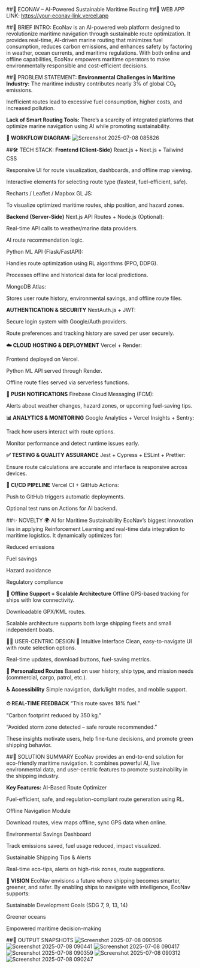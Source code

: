 ##🚢 ECONAV – AI-Powered Sustainable Maritime Routing
##🔗 WEB APP LINK:
https://your-econav-link.vercel.app 

##🧭 BRIEF INTRO:
EcoNav is an AI-powered web platform designed to revolutionize maritime navigation through sustainable route optimization. It provides real-time, AI-driven marine routing that minimizes fuel consumption, reduces carbon emissions, and enhances safety by factoring in weather, ocean currents, and maritime regulations. With both online and offline capabilities, EcoNav empowers maritime operators to make environmentally responsible and cost-efficient decisions.

##🚨 PROBLEM STATEMENT:
**Environmental Challenges in Maritime Industry:**
The maritime industry contributes nearly 3% of global CO₂ emissions.

Inefficient routes lead to excessive fuel consumption, higher costs, and increased pollution.

**Lack of Smart Routing Tools:**
There’s a scarcity of integrated platforms that optimize marine navigation using AI while promoting sustainability.

**🔄 WORKFLOW DIAGRAM:**
![Screenshot 2025-07-08 085826](https://github.com/user-attachments/assets/31441507-6e0c-4061-b4d0-b7bcf895aa1c)

##🛠 TECH STACK:
**Frontend (Client-Side)**
React.js + Next.js + Tailwind CSS

Responsive UI for route visualization, dashboards, and offline map viewing.

Interactive elements for selecting route type (fastest, fuel-efficient, safe).

Recharts / Leaflet / Mapbox GL JS:

To visualize optimized maritime routes, ship position, and hazard zones.

**Backend (Server-Side)**
Next.js API Routes + Node.js (Optional):

Real-time API calls to weather/marine data providers.

AI route recommendation logic.

Python ML API (Flask/FastAPI):

Handles route optimization using RL algorithms (PPO, DDPG).

Processes offline and historical data for local predictions.

MongoDB Atlas:

Stores user route history, environmental savings, and offline route files.

**AUTHENTICATION & SECURITY**
NextAuth.js + JWT:

Secure login system with Google/Auth providers.

Route preferences and tracking history are saved per user securely.

**☁️ CLOUD HOSTING & DEPLOYMENT**
Vercel + Render:

Frontend deployed on Vercel.

Python ML API served through Render.

Offline route files served via serverless functions.

**🔔 PUSH NOTIFICATIONS**
Firebase Cloud Messaging (FCM):

Alerts about weather changes, hazard zones, or upcoming fuel-saving tips.

**📊 ANALYTICS & MONITORING**
Google Analytics + Vercel Insights + Sentry:

Track how users interact with route options.

Monitor performance and detect runtime issues early.

**✅ TESTING & QUALITY ASSURANCE**
Jest + Cypress + ESLint + Prettier:

Ensure route calculations are accurate and interface is responsive across devices.

**🔁 CI/CD PIPELINE**
Vercel CI + GitHub Actions:

Push to GitHub triggers automatic deployments.

Optional test runs on Actions for AI backend.

##✨ NOVELTY
🌍 AI for Maritime Sustainability
EcoNav’s biggest innovation lies in applying Reinforcement Learning and real-time data integration to maritime logistics. It dynamically optimizes for:

Reduced emissions

Fuel savings

Hazard avoidance

Regulatory compliance

**👥 Offline Support + Scalable Architecture**
Offline GPS-based tracking for ships with low connectivity.

Downloadable GPX/KML routes.

Scalable architecture supports both large shipping fleets and small independent boats.

🧑‍💻 USER-CENTRIC DESIGN
📱 Intuitive Interface
Clean, easy-to-navigate UI with route selection options.

Real-time updates, download buttons, fuel-saving metrics.

**🧩 Personalized Routes**
Based on user history, ship type, and mission needs (commercial, cargo, patrol, etc.).

**♿ Accessibility**
Simple navigation, dark/light modes, and mobile support.

**⏱ REAL-TIME FEEDBACK**
“This route saves 18% fuel.”

“Carbon footprint reduced by 350 kg.”

“Avoided storm zone detected – safe reroute recommended.”

These insights motivate users, help fine-tune decisions, and promote green shipping behavior.

##🚀 SOLUTION SUMMARY
EcoNav provides an end-to-end solution for eco-friendly maritime navigation. It combines powerful AI, live environmental data, and user-centric features to promote sustainability in the shipping industry.

**Key Features:**
AI-Based Route Optimizer

Fuel-efficient, safe, and regulation-compliant route generation using RL.

Offline Navigation Module

Download routes, view maps offline, sync GPS data when online.

Environmental Savings Dashboard

Track emissions saved, fuel usage reduced, impact visualized.

Sustainable Shipping Tips & Alerts

Real-time eco-tips, alerts on high-risk zones, route suggestions.

**🌱 VISION**
EcoNav envisions a future where shipping becomes smarter, greener, and safer. By enabling ships to navigate with intelligence, EcoNav supports:

Sustainable Development Goals (SDG 7, 9, 13, 14)

Greener oceans

Empowered maritime decision-making

##📸 OUTPUT SNAPSHOTS
![Screenshot 2025-07-08 090506](https://github.com/user-attachments/assets/c3e69ad9-a3ba-413c-8f04-87933c0af64e)
![Screenshot 2025-07-08 090441](https://github.com/user-attachments/assets/6fed85dc-9b29-4151-bd4d-f520e05a9b30)
![Screenshot 2025-07-08 090417](https://github.com/user-attachments/assets/0ef76eda-09dc-486c-be93-3029a4b72d80)
![Screenshot 2025-07-08 090359](https://github.com/user-attachments/assets/9dc06b09-0964-46d8-9d1b-2940b98b579e)
![Screenshot 2025-07-08 090312](https://github.com/user-attachments/assets/8e1d6b06-2274-4fcc-bd59-2b25e1936cc9)
![Screenshot 2025-07-08 090247](https://github.com/user-attachments/assets/c66936fe-73f1-463c-b496-b27cca065a3b)
